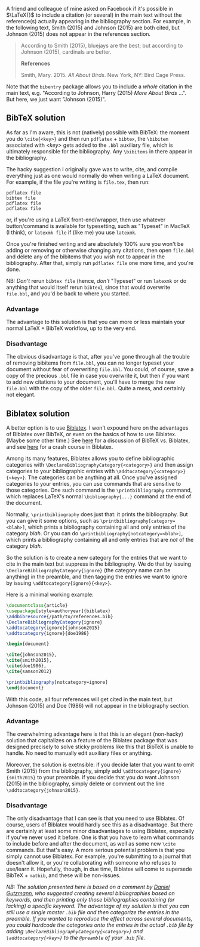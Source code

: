 <!-- begin metadata
title: How to cite in LaTeX without the citation appearing in the bibliography
date: 2015-01-29 17:19
end metadata -->

A friend and colleague of mine asked on Facebook if it's possible in $\LaTeX{}$ to include a citation (or several) in the main text without the reference(s) actually appearing in the bibliography section.
For example, in the following text, Smith (2015) and Johnson (2015) are both cited, but Johnson (2015) does not appear in the references section.

> According to Smith (2015), bluejays are the best; but according to Johnson (2015), cardinals are better.
>
> **References**
>
> Smith, Mary. 2015. *All About Birds*. New York, NY: Bird Cage Press.

Note that the `bibentry` package allows you to include a *whole* citation in the main text, e.g. "According to Johnson, Harry (2015) *More About Birds* ...".
But here, we just want "Johnson (2015)".

## BibTeX solution

As far as I'm aware, this is not (natively) possible with BibTeX:
the moment you do `\cite{<key>}` and then run `pdflatex` + `bibtex`, the `\bibitem` associated with *\<key\>* gets added to the `.bbl` auxiliary file, which is ultimately responsible for the bibliography.
Any `\bibitems` in there appear in the bibliography.

The hacky suggestion I originally gave was to write, cite, and compile everything just as one would normally do when writing a LaTeX document.
For example, if the file you're writing is `file.tex`, then run:

```
pdflatex file
bibtex file
pdflatex file
pdflatex file
```

or, if you're using a LaTeX front-end/wrapper, then use whatever button/command is available for typesetting, such as "Typeset" in MacTeX (I think), or `latexmk file` if (like me) you use `latexmk`.

Once you're finished writing and are absolutely 100% sure you won't be adding or removing or otherwise changing any citations, then open `file.bbl` and delete any of the bibitems that you wish not to appear in the bibliography.
After that, simply run `pdflatex file` one more time, and you're done.

NB: *Don't* rerun `bibtex file` (hence, *don't* "Typeset" or run `latexmk` or do anything that would itself rerun `bibtex`), since that would overwrite `file.bbl`, and you'd be back to where you started.

### Advantage

The advantage to this solution is that you can more or less maintain your normal LaTeX + BibTeX workflow, up to the very end.

### Disadvantage

The obvious disadvantage is that, after you've gone through all the trouble of removing bibitems from `file.bbl`, you can no longer typeset your document without fear of overwriting `file.bbl`.
You could, of course, save a copy of the precious `.bbl` file in case you overwrite it, but then if you want to add new citations to your document, you'll have to merge the new `file.bbl` with the copy of the older `file.bbl`.
Quite a mess, and certainly not elegant.

## Biblatex solution

A better option is to use [Biblatex][bl].
I won't expound here on the advantages of Biblatex over BibTeX, or even on the basics of how to use Biblatex.
(Maybe some other time.)
See [here](https://tex.stackexchange.com/questions/25701/bibtex-vs-biber-and-biblatex-vs-natbib) for a discussion of BibTeX vs. Biblatex, and see [here](https://www.sharelatex.com/blog/2013/07/31/getting-started-with-biblatex.html) for a crash course in Biblatex.

Among its many features, Biblatex allows you to define bibliographic categories with `\DeclareBibliographyCategory{<category>}` and then assign categories to your bibliographic entries with `\addtocategory{<category>}{<key>}`.
The categories can be anything at all.
Once you've assigned categories to your entries, you can use commands that are sensitive to those categories.
One such command is the `\printbibliography` command, which replaces LaTeX's normal `\bibliography{...}` command at the end of the document.

Normally, `\printbibliography` does just that: it prints the bibliography.
But you can give it some options, such as `\printbibliography[category=<blah>]`, which prints a bibliography containing all and only entries of the category *blah*.
Or you can do `\printbibliography[notcategory=<blah>]`, which prints a bibliography containing all and only entries that are *not* of the category *blah*.

So the solution is to create a new category for the entries that we want to cite in the main text but suppress in the bibliography.
We do that by issuing `\DeclareBibliographyCategory{ignore}` (the category name can be anything) in the preamble, and then tagging the entries we want to ignore by issuing `\addtocategory{ignore}{<key>}`.

Here is a minimal working example:

```tex
\documentclass{article}
\usepackage[style=authoryear]{biblatex}
\addbibresource{/path/to/references.bib}
\DeclareBibliographyCategory{ignore}
\addtocategory{ignore}{johnson2015}
\addtocategory{ignore}{doe1986}

\begin{document}

\cite{johnson2015},
\cite{smith2015},
\cite{doe1986},
\cite{samson2012}

\printbibliography[notcategory=ignore]
\end{document}
```

With this code, all four references will get cited in the main text, but Johnson (2015) and Doe (1986) will not appear in the bibliography section.

### Advantage

The overwhelming advantage here is that this is an elegant (non-hacky) solution that capitalizes on a feature of the Biblatex package that was designed precisely to solve sticky problems like this that BibTeX is unable to handle.
No need to manually edit auxiliary files or anything.

Moreover, the solution is exetnsible:
if you decide later that you want to omit Smith (2015) from the bibliography, simply add `\addtocategory{ignore}{smith2015}` to your preamble.
if you decide that you *do* want Johnson (2015) in the bibliography, simply delete or comment out the line `\addtocategory{johnson2015}`.

### Disadvantage

The only disadvantage that I can see is that you need to use Biblatex.
Of course, users of Biblatex would hardly see this as a disadvantage.
But there are certainly at least some minor disadvantages to using Biblatex, especially if you've never used it before.
One is that you have to learn what commands to include before and after the document, as well as some new `\cite` commands.
But that's easy.
A more serious potential problem is that you simply cannot use Biblatex.
For example, you're submitting to a journal that doesn't allow it, or you're collaborating with someone who refuses to use/learn it.
Hopefully, though, in due time, Biblatex will come to supersede BibTeX + `natbib`, and these will be non-issues.

*NB: The solution presented here is based on a comment by [Daniel Gutzmann][dg], who suggested creating several bibliographies based on keywords, and then printing only those bibliographies containing (or lacking) a specific keyword.
The advantage of my solution is that you can still use a single master `.bib` file and then categorize the entries in the preamble.
If you wanted to reproduce the effect across several documents, you could hardcode the categories onto the entries in the actual `.bib` file by adding `\DeclareBibliographyCategory{<category>}` and `\addtocategory{<key>}` to the `@preamble` of your `.bib` file.*

[bl]: http://www.ctan.org/pkg/biblatex
[dg]: http://www.danielgutzmann.com/
